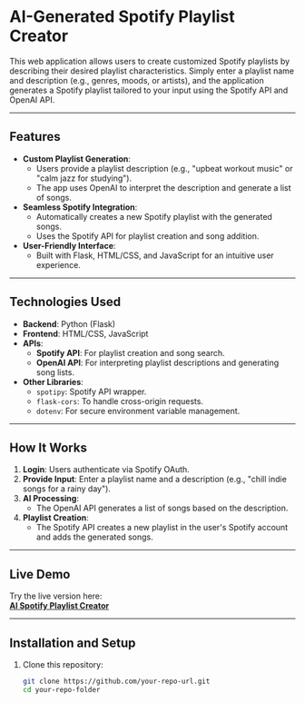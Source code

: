 # AI-Generated Spotify Playlist Creator

This web application allows users to create customized Spotify playlists by describing their desired playlist characteristics. Simply enter a playlist name and description (e.g., genres, moods, or artists), and the application generates a Spotify playlist tailored to your input using the Spotify API and OpenAI API.

---

## Features
- **Custom Playlist Generation**:
  - Users provide a playlist description (e.g., "upbeat workout music" or "calm jazz for studying").
  - The app uses OpenAI to interpret the description and generate a list of songs.
- **Seamless Spotify Integration**:
  - Automatically creates a new Spotify playlist with the generated songs.
  - Uses the Spotify API for playlist creation and song addition.
- **User-Friendly Interface**:
  - Built with Flask, HTML/CSS, and JavaScript for an intuitive user experience.

---

## Technologies Used
- **Backend**: Python (Flask)
- **Frontend**: HTML/CSS, JavaScript
- **APIs**:
  - **Spotify API**: For playlist creation and song search.
  - **OpenAI API**: For interpreting playlist descriptions and generating song lists.
- **Other Libraries**:
  - `spotipy`: Spotify API wrapper.
  - `flask-cors`: To handle cross-origin requests.
  - `dotenv`: For secure environment variable management.

---

## How It Works
1. **Login**: Users authenticate via Spotify OAuth.
2. **Provide Input**: Enter a playlist name and a description (e.g., "chill indie songs for a rainy day").
3. **AI Processing**:
   - The OpenAI API generates a list of songs based on the description.
4. **Playlist Creation**:
   - The Spotify API creates a new playlist in the user's Spotify account and adds the generated songs.

---

## Live Demo
Try the live version here:  
[**AI Spotify Playlist Creator**](https://ai-playlist-app.onrender.com/generate_playlist)

---

## Installation and Setup
1. Clone this repository:
   ```bash
   git clone https://github.com/your-repo-url.git
   cd your-repo-folder
